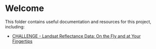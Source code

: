 # Welcome

This folder contains useful documentation and resources for this project, including:

- [CHALLENGE - Landsat Reflectance Data: On the Fly and at Your Fingertips](./challenge_landsat_reflectance_data.md)
